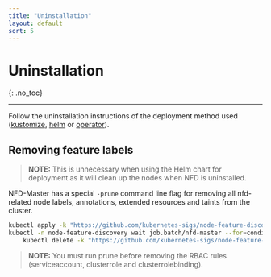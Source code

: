 ```yaml
---
title: "Uninstallation"
layout: default
sort: 5
---
```


# Uninstallation
{: .no_toc}

---

Follow the uninstallation instructions of the deployment method used
([kustomize](kustomize.md#uninstallation),
[helm](helm.md#uninstalling-the-chart) or
[operator](operator.md#uninstallation)).

## Removing feature labels

> **NOTE:** This is unnecessary when using the Helm chart for deployment as it
> will clean up the nodes when NFD is uninstalled.

NFD-Master has a special `-prune` command line flag for removing all
nfd-related node labels, annotations, extended resources and taints from the
cluster.

```bash
kubectl apply -k "https://github.com/kubernetes-sigs/node-feature-discovery/deployment/overlays/prune?ref={{ site.release }}"
kubectl -n node-feature-discovery wait job.batch/nfd-master --for=condition=complete && \
    kubectl delete -k "https://github.com/kubernetes-sigs/node-feature-discovery/deployment/overlays/prune?ref={{ site.release }}"
```

> **NOTE:** You must run prune before removing the RBAC rules (serviceaccount,
> clusterrole and clusterrolebinding).
